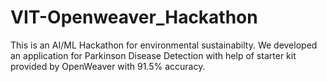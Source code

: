 # VIT-Openweaver_Hackathon 
This is an AI/ML Hackathon for environmental sustainabilty.
We developed an application for Parkinson Disease Detection with help of starter kit provided by OpenWeaver with 91.5% accuracy.
